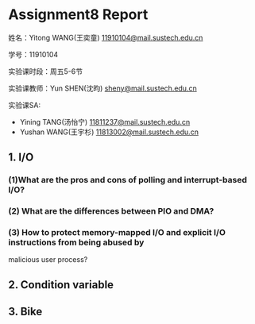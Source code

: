 # Assignment8 Report
姓名：Yitong WANG(王奕童) 11910104@mail.sustech.edu.cn

学号：11910104

实验课时段：周五5-6节

实验课教师：Yun SHEN(沈昀) sheny@mail.sustech.edu.cn

实验课SA:
- Yining TANG(汤怡宁) 11811237@mail.sustech.edu.cn
- Yushan WANG(王宇杉) 11813002@mail.sustech.edu.cn

## 1. I/O

### (1)What are the pros and cons of polling and interrupt-based I/O?
### (2) What are the differences between PIO and DMA?
### (3) How to protect memory-mapped I/O and explicit I/O instructions from being abused by
malicious user process?
## 2. Condition variable
## 3. Bike
